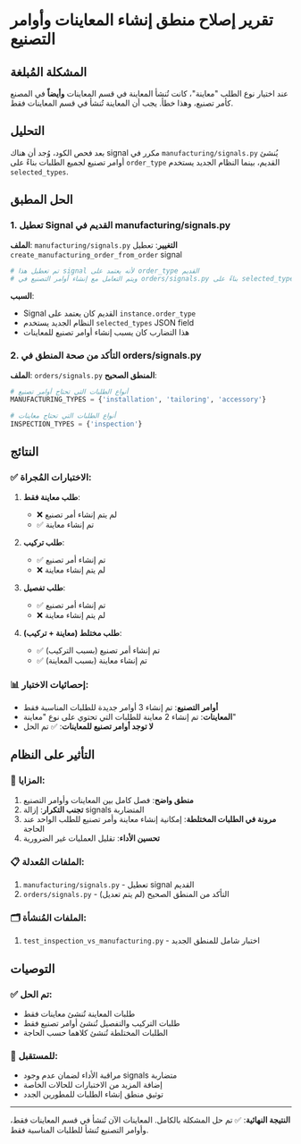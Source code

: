 # تقرير إصلاح منطق إنشاء المعاينات وأوامر التصنيع

## المشكلة المُبلغة
عند اختيار نوع الطلب "معاينة"، كانت تُنشأ المعاينة في قسم المعاينات **وأيضاً** في المصنع كأمر تصنيع، وهذا خطأ. يجب أن المعاينة تُنشأ في قسم المعاينات فقط.

## التحليل
بعد فحص الكود، وُجد أن هناك signal مكرر في `manufacturing/signals.py` يُنشئ أوامر تصنيع لجميع الطلبات بناءً على `order_type` القديم، بينما النظام الجديد يستخدم `selected_types`.

## الحل المطبق

### 1. تعطيل Signal القديم في manufacturing/signals.py
**الملف**: `manufacturing/signals.py`
**التغيير**: تعطيل `create_manufacturing_order_from_order` signal

```python
# تم تعطيل هذا signal لأنه يعتمد على order_type القديم
# ويتم التعامل مع إنشاء أوامر التصنيع في orders/signals.py بناءً على selected_types
```

**السبب**: 
- Signal القديم كان يعتمد على `instance.order_type` 
- النظام الجديد يستخدم `selected_types` JSON field
- هذا التضارب كان يسبب إنشاء أوامر تصنيع للمعاينات

### 2. التأكد من صحة المنطق في orders/signals.py
**الملف**: `orders/signals.py`
**المنطق الصحيح**:

```python
# أنواع الطلبات التي تحتاج أوامر تصنيع
MANUFACTURING_TYPES = {'installation', 'tailoring', 'accessory'}

# أنواع الطلبات التي تحتاج معاينات
INSPECTION_TYPES = {'inspection'}
```

## النتائج

### ✅ الاختبارات المُجراة:
1. **طلب معاينة فقط**: 
   - ❌ لم يتم إنشاء أمر تصنيع
   - ✅ تم إنشاء معاينة

2. **طلب تركيب**:
   - ✅ تم إنشاء أمر تصنيع
   - ❌ لم يتم إنشاء معاينة

3. **طلب تفصيل**:
   - ✅ تم إنشاء أمر تصنيع
   - ❌ لم يتم إنشاء معاينة

4. **طلب مختلط (معاينة + تركيب)**:
   - ✅ تم إنشاء أمر تصنيع (بسبب التركيب)
   - ✅ تم إنشاء معاينة (بسبب المعاينة)

### 📊 إحصائيات الاختبار:
- **أوامر التصنيع**: تم إنشاء 3 أوامر جديدة للطلبات المناسبة فقط
- **المعاينات**: تم إنشاء 2 معاينة للطلبات التي تحتوي على نوع "معاينة"
- **لا توجد أوامر تصنيع للمعاينات**: ✅ تم الحل

## التأثير على النظام

### 🔧 المزايا:
1. **منطق واضح**: فصل كامل بين المعاينات وأوامر التصنيع
2. **تجنب التكرار**: إزالة signals المتضاربة
3. **مرونة في الطلبات المختلطة**: إمكانية إنشاء معاينة وأمر تصنيع للطلب الواحد عند الحاجة
4. **تحسين الأداء**: تقليل العمليات غير الضرورية

### 📋 الملفات المُعدلة:
1. `manufacturing/signals.py` - تعطيل signal القديم
2. `orders/signals.py` - التأكد من المنطق الصحيح (لم يتم تعديل)

### 🗂️ الملفات المُنشأة:
1. `test_inspection_vs_manufacturing.py` - اختبار شامل للمنطق الجديد

## التوصيات

### ✅ تم الحل:
- طلبات المعاينة تُنشئ معاينات فقط
- طلبات التركيب والتفصيل تُنشئ أوامر تصنيع فقط
- الطلبات المختلطة تُنشئ كلاهما حسب الحاجة

### 🔄 للمستقبل:
- مراقبة الأداء لضمان عدم وجود signals متضاربة
- إضافة المزيد من الاختبارات للحالات الخاصة
- توثيق منطق إنشاء الطلبات للمطورين الجدد

---

**النتيجة النهائية**: ✅ تم حل المشكلة بالكامل. المعاينات الآن تُنشأ في قسم المعاينات فقط، وأوامر التصنيع تُنشأ للطلبات المناسبة فقط. 
